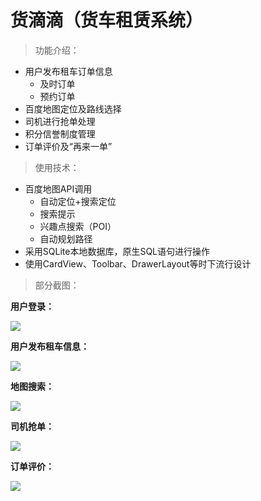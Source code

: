 # 货滴滴（货车租赁系统）

>功能介绍：

* 用户发布租车订单信息
	- 及时订单
	- 预约订单
* 百度地图定位及路线选择
* 司机进行抢单处理
* 积分信誉制度管理
* 订单评价及“再来一单”

> 使用技术：

* 百度地图API调用
	- 自动定位+搜索定位
	- 搜索提示
	- 兴趣点搜索（POI）
	- 自动规划路径
* 采用SQLite本地数据库，原生SQL语句进行操作
* 使用CardView、Toolbar、DrawerLayout等时下流行设计

> 部分截图：

**用户登录：**

![](http://i.imgur.com/G7d8fja.jpg)

**用户发布租车信息：**

![](http://i.imgur.com/91pxYVW.jpg)

**地图搜索：**

![](http://i.imgur.com/3OZwd3E.jpg)

**司机抢单：**

![](http://i.imgur.com/lgBGrFr.jpg)

**订单评价：**

![](http://i.imgur.com/GTSRgiF.png)
